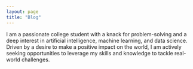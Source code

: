 ```yaml
---
layout: page
title: "Blog"
---
```


I am a passionate college student with a knack for problem-solving and a deep interest in artificial intelligence, machine learning, and data science. 
Driven by a desire to make a positive impact on the world, I am actively seeking opportunities to leverage my skills and knowledge to tackle real-world challenges.
